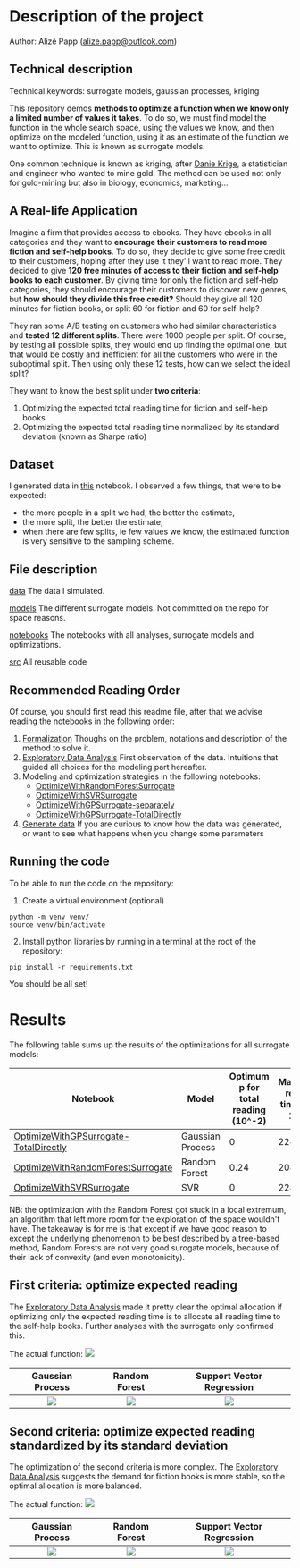 
# Description of the project

Author: Alizé Papp (alize.papp@outlook.com)

## Technical description
Technical keywords: surrogate models, gaussian processes, kriging

This repository demos **methods to optimize a function when we know only a limited number of values it takes**. To do so, we must find model the function in the whole search space, using the values we know, and then optimize on the modeled function, using it as an estimate of the function we want to optimize. This is known as surrogate models.

One common technique is known as kriging, after [Danie Krige](https://en.wikipedia.org/wiki/Danie_G._Krige), a statistician and engineer who wanted to mine gold. The method can be used not only for gold-mining but also in biology, economics, marketing...


## A Real-life Application
Imagine a firm that provides access to ebooks. They have ebooks in all categories and they want to **encourage their customers to read more fiction and self-help books**. To do so, they decide to give some free credit to their customers, hoping after they use it they'll want to read more. They decided to give **120 free minutes of access to their fiction and self-help books to each customer**. By giving time for only the fiction and self-help categories, they should encourage their customers to discover new genres, but **how should they divide this free credit?** Should they give all 120 minutes for fiction books, or split 60 for fiction and 60 for self-help?

They ran some A/B testing on customers who had similar characteristics and **tested 12 different splits**. There were 1000 people per split. Of course, by testing all possible splits, they would end up finding the optimal one, but that would be costly and inefficient for all the customers who were in the suboptimal split. Then using only these 12 tests, how can we select the ideal split?

They want to know the best split under **two criteria**:
1. Optimizing the expected total reading time for fiction and self-help books
2. Optimizing the expected total reading time normalized by its standard deviation (known as Sharpe ratio)

## Dataset
I generated data in [this](notebooks/GenerateData.ipynb) notebook. I observed a few things, that were to be expected:
- the more people in a split we had, the better the estimate, 
- the more split, the better the estimate,
- when there are few splits, ie few values we know, the estimated function is very sensitive to the sampling scheme.

## File description
[data](data) The data I simulated.

[models](models) The different surrogate models. Not committed on the repo for space reasons.

[notebooks](notebooks) The notebooks with all analyses, surrogate models and optimizations.

[src](src) All reusable code

## Recommended Reading Order
Of course, you should first read this readme file, after that we advise reading the notebooks in the following order:
1. [Formalization](notebooks/FormalizationOfTheProblem.ipynb) Thoughs on the problem, notations and description of the method to solve it.
2. [Exploratory Data Analysis](notebooks/ExploratoryDataAnalysis.ipynb) First observation of the data. Intuitions that guided all choices for the modeling part hereafter.
3. Modeling and optimization strategies in the following notebooks:
   * [OptimizeWithRandomForestSurrogate](notebooks/OptimizeWithRandomForestSurrogate.ipynb)
   * [OptimizeWithSVRSurrogate](notebooks/OptimizeWithSVRSurrogate.ipynb)
   * [OptimizeWithGPSurrogate-separately](notebooks/OptimizeWithGPSurrogate-separately.ipynb)
   * [OptimizeWithGPSurrogate-TotalDirectly](notebooks/OptimizeWithGPSurrogate-TotalDirectly.ipynb)
4. [Generate data](notebooks/GenerateData.ipynb) If you are curious to know how the data was generated, or want to see what happens when you change some parameters

## Running the code
To be able to run the code on the repository:
1. Create a virtual environment (optional)
```
python -m venv venv/
source venv/bin/activate
```
2. Install python libraries by running in a terminal at the root of the repository:
```
pip install -r requirements.txt
```
You should be all set!

# Results

The following table sums up the results of the optimizations for all surrogate models:

| Notebook | Model | Optimum p for total reading (10^-2) | Maximized reading time (min, 10e0) | Optimum p for reading time / sd (10^-2) |
|-|-|-|-|-|
| [OptimizeWithGPSurrogate-TotalDirectly](notebooks/OptimizeWithGPSurrogate-TotalDirectly.ipynb) | Gaussian Process | 0 | 224 | 0.66 |
| [OptimizeWithRandomForestSurrogate](notebooks/OptimizeWithRandomForestSurrogate.ipynb) | Random Forest | 0.24 | 204 | 0.5 |
| [OptimizeWithSVRSurrogate](notebooks/OptimizeWithSVRSurrogate.ipynb) | SVR | 0 | 224 | 0.64 |


NB: the optimization with the Random Forest got stuck in a local extremum, an algorithm that left more room for the exploration of the space wouldn't have. The takeaway is for me is that except if we have good reason to except the underlying phenomenon to be best described by a tree-based method, Random Forests are not very good surogate models, because of their lack of convexity (and even monotonicity).

## First criteria: optimize expected reading

The [Exploratory Data Analysis](notebooks/ExploratoryDataAnalysis.ipynb) made it pretty clear the optimal allocation if optimizing only the expected reading time is to allocate all reading time to the self-help books. Further analyses with the surrogate only confirmed this.

The actual function:
![](https://github.com/alize-papp/SurrogateModelForOptimization/blob/main/images/real.png)

Gaussian Process             |  Random Forest           | Support Vector Regression
:-------------------------:|:-------------------------:|:-------------------------:
![](https://github.com/alize-papp/SurrogateModelForOptimization/blob/main/images/GP.png)  |  ![](https://github.com/alize-papp/SurrogateModelForOptimization/blob/main/images/RF.png)  | ![](https://github.com/alize-papp/SurrogateModelForOptimization/blob/main/images/SVR.png)



## Second criteria: optimize expected reading standardized by its standard deviation

The optimization of the second criteria is more complex. The [Exploratory Data Analysis](notebooks/ExploratoryDataAnalysis.ipynb) suggests the demand for fiction books is more stable, so the optimal allocation is more balanced.

The actual function:
![](https://github.com/alize-papp/SurrogateModelForOptimization/blob/main/images/real_sharpe.png)

Gaussian Process             |  Random Forest           | Support Vector Regression
:-------------------------:|:-------------------------:|:-------------------------:
![](https://github.com/alize-papp/SurrogateModelForOptimization/blob/main/images/GP_sharpe.png)  |  ![](https://github.com/alize-papp/SurrogateModelForOptimization/blob/main/images/RF_sharpe.png)  | ![](https://github.com/alize-papp/SurrogateModelForOptimization/blob/main/images/SVR_sharpe.png)